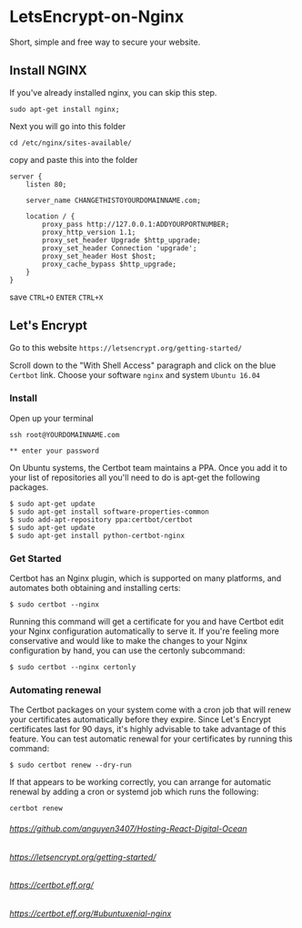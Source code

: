# LetsEncrypt-on-Nginx

Short, simple and free way to secure your website.

## Install NGINX
If you've already installed nginx, you can skip this step.

`sudo apt-get install nginx;`

Next you will go into this folder

`cd /etc/nginx/sites-available/`

copy and paste this into the folder


    server {
        listen 80;

        server_name CHANGETHISTOYOURDOMAINNAME.com;

        location / {
            proxy_pass http://127.0.0.1:ADDYOURPORTNUMBER;
            proxy_http_version 1.1;
            proxy_set_header Upgrade $http_upgrade;
            proxy_set_header Connection 'upgrade';
            proxy_set_header Host $host;
            proxy_cache_bypass $http_upgrade;
        }
    }


 
save `CTRL+O` `ENTER` `CTRL+X`

## Let's Encrypt

Go to this website
`https://letsencrypt.org/getting-started/`

Scroll down to the "With Shell Access" paragraph and click on the blue `Certbot` link.
Choose your software `nginx` and system `Ubuntu 16.04`

### Install 

Open up your terminal 

    ssh root@YOURDOMAINNAME.com

    ** enter your password

On Ubuntu systems, the Certbot team maintains a PPA. Once you add it to your list of repositories all you'll need to do is apt-get the following packages.

    $ sudo apt-get update
    $ sudo apt-get install software-properties-common
    $ sudo add-apt-repository ppa:certbot/certbot
    $ sudo apt-get update
    $ sudo apt-get install python-certbot-nginx 
    
 ### Get Started
 Certbot has an Nginx plugin, which is supported on many platforms, and automates both obtaining and installing certs:
 
    $ sudo certbot --nginx
    
Running this command will get a certificate for you and have Certbot edit your Nginx configuration automatically to serve it. If you're feeling more conservative and would like to make the changes to your Nginx configuration by hand, you can use the certonly subcommand:
    
    $ sudo certbot --nginx certonly
    
 ### Automating renewal
The Certbot packages on your system come with a cron job that will renew your certificates automatically before they expire. Since Let's Encrypt certificates last for 90 days, it's highly advisable to take advantage of this feature. You can test automatic renewal for your certificates by running this command:

    $ sudo certbot renew --dry-run
    
If that appears to be working correctly, you can arrange for automatic renewal by adding a cron or systemd job which runs the following:
 
    certbot renew 




###### https://github.com/anguyen3407/Hosting-React-Digital-Ocean
###### https://letsencrypt.org/getting-started/
###### https://certbot.eff.org/
###### https://certbot.eff.org/#ubuntuxenial-nginx
